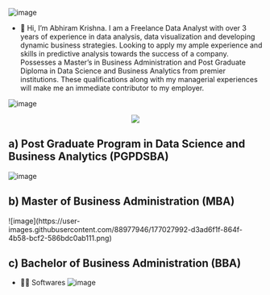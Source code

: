 ![image](https://user-images.githubusercontent.com/88977946/156711114-b09c2510-b596-452c-be7a-db1333e2f89d.png)
- 👋 Hi, I’m Abhiram Krishna. 
 I am a Freelance Data Analyst with over 3 years of experience in data analysis, data visualization and developing dynamic business strategies. Looking to apply my ample experience and skills in predictive analysis towards the success of a company. Possesses a Master’s in Business Administration and Post Graduate Diploma in Data Science and Business Analytics from premier institutions. These qualifications along with my managerial experiences will make me an immediate contributor to my employer.

![image](https://user-images.githubusercontent.com/88977946/156689620-a093fca5-f4a6-438a-b6cf-4cf8c57191bf.png)
<p align="center">
  <img src="https://user-images.githubusercontent.com/88977946/156689559-e49be218-59ef-4ee1-91c1-b0cb702ec33d.png">
</p>

<h2>a) Post Graduate Program in Data Science and Business Analytics (PGPDSBA)</h2>  

![image](https://user-images.githubusercontent.com/88977946/156704119-e9001a13-ede6-4f25-875a-06f012207c07.png)

<h2>b) Master of Business Administration (MBA)</h2>  
![image](https://user-images.githubusercontent.com/88977946/177027992-d3ad6f1f-864f-4b58-bcf2-586bdc0ab111.png)

<h2>c) Bachelor of Business Administration (BBA)</h2>  

- 👨‍💻 Softwares
![image](https://user-images.githubusercontent.com/88977946/155065329-9eec2275-2468-4ce5-beaf-c9487772599f.png)
  
